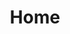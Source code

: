 ---
home: true
title: Home
heroImage: images/hazaar-logo.svg
heroFullScreen: true
actions:
  - text: Get Started
    link: /guide/getting-started
    type: primary

  - text: Introduction
    link: /guide/what-is-hazaar-mvc
    type: default

  - text: API Documentation
    link: /api/Home
    type: default

features:
  - title: High Performance
    details: Hazaar MVC is designed to be fast and efficient by using streamlined code.
  - title: Database ORM
    details: Hazaar MVC provides a simple and easy to use database ORM that supports multiple database types.
  - title: Realtime
    details: Hazaar MVC provides a realtime WebSockets server that allows you to push data to the browser in realtime.

copyright: Apache-2.0 Licensed | Copyright © 2012-present Hazaar Labs
---